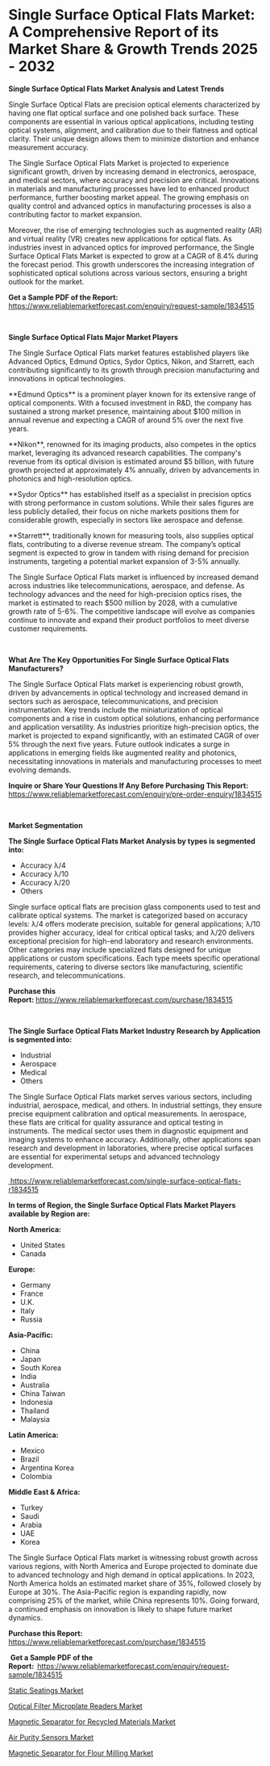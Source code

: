 <p><h1>Single Surface Optical Flats Market: A Comprehensive Report of its Market Share & Growth Trends 2025 - 2032</h1></p><p><strong>Single Surface Optical Flats Market Analysis and Latest Trends</strong></p>
<p><p>Single Surface Optical Flats are precision optical elements characterized by having one flat optical surface and one polished back surface. These components are essential in various optical applications, including testing optical systems, alignment, and calibration due to their flatness and optical clarity. Their unique design allows them to minimize distortion and enhance measurement accuracy.</p><p>The Single Surface Optical Flats Market is projected to experience significant growth, driven by increasing demand in electronics, aerospace, and medical sectors, where accuracy and precision are critical. Innovations in materials and manufacturing processes have led to enhanced product performance, further boosting market appeal. The growing emphasis on quality control and advanced optics in manufacturing processes is also a contributing factor to market expansion.</p><p>Moreover, the rise of emerging technologies such as augmented reality (AR) and virtual reality (VR) creates new applications for optical flats. As industries invest in advanced optics for improved performance, the Single Surface Optical Flats Market is expected to grow at a CAGR of 8.4% during the forecast period. This growth underscores the increasing integration of sophisticated optical solutions across various sectors, ensuring a bright outlook for the market.</p></p>
<p><strong>Get a Sample PDF of the Report:&nbsp;</strong> <a href="https://www.reliablemarketforecast.com/enquiry/request-sample/1834515?utm_campaign=1888&utm_medium=2&utm_source=Github&utm_content=ia&utm_term=12042025&utm_id=single-surface-optical-flats">https://www.reliablemarketforecast.com/enquiry/request-sample/1834515</a></p>
<p>&nbsp;</p>
<p><strong>Single Surface Optical Flats Major Market Players</strong></p>
<p><p>The Single Surface Optical Flats market features established players like Advanced Optics, Edmund Optics, Sydor Optics, Nikon, and Starrett, each contributing significantly to its growth through precision manufacturing and innovations in optical technologies.</p><p>**Edmund Optics** is a prominent player known for its extensive range of optical components. With a focused investment in R&D, the company has sustained a strong market presence, maintaining about $100 million in annual revenue and expecting a CAGR of around 5% over the next five years.</p><p>**Nikon**, renowned for its imaging products, also competes in the optics market, leveraging its advanced research capabilities. The company's revenue from its optical division is estimated around $5 billion, with future growth projected at approximately 4% annually, driven by advancements in photonics and high-resolution optics.</p><p>**Sydor Optics** has established itself as a specialist in precision optics with strong performance in custom solutions. While their sales figures are less publicly detailed, their focus on niche markets positions them for considerable growth, especially in sectors like aerospace and defense.</p><p>**Starrett**, traditionally known for measuring tools, also supplies optical flats, contributing to a diverse revenue stream. The company’s optical segment is expected to grow in tandem with rising demand for precision instruments, targeting a potential market expansion of 3-5% annually.</p><p>The Single Surface Optical Flats market is influenced by increased demand across industries like telecommunications, aerospace, and defense. As technology advances and the need for high-precision optics rises, the market is estimated to reach $500 million by 2028, with a cumulative growth rate of 5-6%. The competitive landscape will evolve as companies continue to innovate and expand their product portfolios to meet diverse customer requirements.</p></p>
<p>&nbsp;</p>
<p><strong>What Are The Key Opportunities For Single Surface Optical Flats Manufacturers?</strong></p>
<p><p>The Single Surface Optical Flats market is experiencing robust growth, driven by advancements in optical technology and increased demand in sectors such as aerospace, telecommunications, and precision instrumentation. Key trends include the miniaturization of optical components and a rise in custom optical solutions, enhancing performance and application versatility. As industries prioritize high-precision optics, the market is projected to expand significantly, with an estimated CAGR of over 5% through the next five years. Future outlook indicates a surge in applications in emerging fields like augmented reality and photonics, necessitating innovations in materials and manufacturing processes to meet evolving demands.</p></p>
<p><strong>Inquire or Share Your Questions If Any Before Purchasing This Report:</strong> <a href="https://www.reliablemarketforecast.com/enquiry/pre-order-enquiry/1834515?utm_campaign=1888&utm_medium=2&utm_source=Github&utm_content=ia&utm_term=12042025&utm_id=single-surface-optical-flats">https://www.reliablemarketforecast.com/enquiry/pre-order-enquiry/1834515</a></p>
<p>&nbsp;</p>
<p><strong>Market Segmentation</strong></p>
<p><strong>The Single Surface Optical Flats Market Analysis by types is segmented into:</strong></p>
<p><ul><li>Accuracy λ/4</li><li>Accuracy λ/10</li><li>Accuracy λ/20</li><li>Others</li></ul></p>
<p><p>Single surface optical flats are precision glass components used to test and calibrate optical systems. The market is categorized based on accuracy levels: λ/4 offers moderate precision, suitable for general applications; λ/10 provides higher accuracy, ideal for critical optical tasks; and λ/20 delivers exceptional precision for high-end laboratory and research environments. Other categories may include specialized flats designed for unique applications or custom specifications. Each type meets specific operational requirements, catering to diverse sectors like manufacturing, scientific research, and telecommunications.</p></p>
<p><strong>Purchase this Report:&nbsp;</strong><a href="https://www.reliablemarketforecast.com/purchase/1834515?utm_campaign=1888&utm_medium=2&utm_source=Github&utm_content=ia&utm_term=12042025&utm_id=single-surface-optical-flats">https://www.reliablemarketforecast.com/purchase/1834515</a></p>
<p>&nbsp;</p>
<p><strong>The Single Surface Optical Flats Market Industry Research by Application is segmented into:</strong></p>
<p><ul><li>Industrial</li><li>Aerospace</li><li>Medical</li><li>Others</li></ul></p>
<p><p>The Single Surface Optical Flats market serves various sectors, including industrial, aerospace, medical, and others. In industrial settings, they ensure precise equipment calibration and optical measurements. In aerospace, these flats are critical for quality assurance and optical testing in instruments. The medical sector uses them in diagnostic equipment and imaging systems to enhance accuracy. Additionally, other applications span research and development in laboratories, where precise optical surfaces are essential for experimental setups and advanced technology development.</p></p>
<p><a href="https://www.reliablemarketforecast.com/single-surface-optical-flats-r1834515?utm_campaign=1888&utm_medium=2&utm_source=Github&utm_content=ia&utm_term=12042025&utm_id=single-surface-optical-flats">&nbsp;https://www.reliablemarketforecast.com/single-surface-optical-flats-r1834515</a></p>
<p><strong>In terms of Region, the Single Surface Optical Flats Market Players available by Region are:</strong></p>
<p>
    <p> <strong> North America: </strong>
        <ul>
            <li>United States</li>
            <li>Canada</li>
        </ul>
        </p> 
    <p> <strong> Europe: </strong>
        <ul>
            <li>Germany</li>
            <li>France</li>
            <li>U.K.</li>
            <li>Italy</li>
            <li>Russia</li>
        </ul>
        </p> 
    <p> <strong> Asia-Pacific: </strong>
        <ul>
            <li>China</li>
            <li>Japan</li>
            <li>South Korea</li>
            <li>India</li>
            <li>Australia</li>
            <li>China Taiwan</li>
            <li>Indonesia</li>
            <li>Thailand</li>
            <li>Malaysia</li>
        </ul>
        </p> 
    <p> <strong> Latin America: </strong>
        <ul>
            <li>Mexico</li>
            <li>Brazil</li>
            <li>Argentina Korea</li>
            <li>Colombia</li>
        </ul>
        </p> 
    <p> <strong> Middle East & Africa: </strong>
        <ul>
            <li>Turkey</li>
            <li>Saudi</li>
            <li>Arabia</li>
            <li>UAE</li>
            <li>Korea</li>
        </ul>
    </p>
    </p>
<p><p>The Single Surface Optical Flats market is witnessing robust growth across various regions, with North America and Europe projected to dominate due to advanced technology and high demand in optical applications. In 2023, North America holds an estimated market share of 35%, followed closely by Europe at 30%. The Asia-Pacific region is expanding rapidly, now comprising 25% of the market, while China represents 10%. Going forward, a continued emphasis on innovation is likely to shape future market dynamics.</p></p>
<p><strong>Purchase this Report: </strong><a href="https://www.reliablemarketforecast.com/purchase/1834515?utm_campaign=1888&utm_medium=2&utm_source=Github&utm_content=ia&utm_term=12042025&utm_id=single-surface-optical-flats">https://www.reliablemarketforecast.com/purchase/1834515</a></p>
<p>&nbsp;<strong>Get a Sample PDF of the Report:&nbsp;&nbsp;</strong><a href="https://www.reliablemarketforecast.com/enquiry/request-sample/1834515?utm_campaign=1888&utm_medium=2&utm_source=Github&utm_content=ia&utm_term=12042025&utm_id=single-surface-optical-flats">https://www.reliablemarketforecast.com/enquiry/request-sample/1834515</a></p>
<p><strong></strong></p>
<p><p><a href="https://github.com/saroarmaicky/Market-Research-Report-List-1/blob/main/static-seatings-market.md?utm_campaign=1888&utm_medium=2&utm_source=Github&utm_content=ia&utm_term=12042025&utm_id=single-surface-optical-flats">Static Seatings Market</a></p><p><a href="https://github.com/ijffseandy/Market-Research-Report-List-1/blob/main/optical-filter-microplate-readers-market.md?utm_campaign=1888&utm_medium=2&utm_source=Github&utm_content=ia&utm_term=12042025&utm_id=single-surface-optical-flats">Optical Filter Microplate Readers Market</a></p><p><a href="https://github.com/voigttyagi/Market-Research-Report-List-1/blob/main/magnetic-separator-for-recycled-materials-market.md?utm_campaign=1888&utm_medium=2&utm_source=Github&utm_content=ia&utm_term=12042025&utm_id=single-surface-optical-flats">Magnetic Separator for Recycled Materials Market</a></p><p><a href="https://github.com/jenithschijf/Market-Research-Report-List-1/blob/main/air-purity-sensors-market.md?utm_campaign=1888&utm_medium=2&utm_source=Github&utm_content=ia&utm_term=12042025&utm_id=single-surface-optical-flats">Air Purity Sensors Market</a></p><p><a href="https://github.com/daphnyvashdi/Market-Research-Report-List-1/blob/main/magnetic-separator-for-flour-milling-market.md?utm_campaign=1888&utm_medium=2&utm_source=Github&utm_content=ia&utm_term=12042025&utm_id=single-surface-optical-flats">Magnetic Separator for Flour Milling Market</a></p></p>
